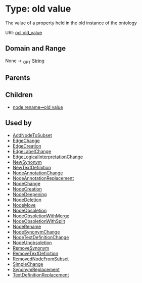 
# Type: old value


The value of a property held in the old instance of the ontology

URI: [ocl:old_value](http://w3id.org/oclold_value)


## Domain and Range

None ->  <sub>OPT</sub> [String](types/String.md)

## Parents


## Children

 *  [node rename➞old value](node_rename_old_value.md)

## Used by

 * [AddNodeToSubset](AddNodeToSubset.md)
 * [EdgeChange](EdgeChange.md)
 * [EdgeCreation](EdgeCreation.md)
 * [EdgeLabelChange](EdgeLabelChange.md)
 * [EdgeLogicalInterpretationChange](EdgeLogicalInterpretationChange.md)
 * [NewSynonym](NewSynonym.md)
 * [NewTextDefinition](NewTextDefinition.md)
 * [NodeAnnotationChange](NodeAnnotationChange.md)
 * [NodeAnnotationReplacement](NodeAnnotationReplacement.md)
 * [NodeChange](NodeChange.md)
 * [NodeCreation](NodeCreation.md)
 * [NodeDeepening](NodeDeepening.md)
 * [NodeDeletion](NodeDeletion.md)
 * [NodeMove](NodeMove.md)
 * [NodeObsoletion](NodeObsoletion.md)
 * [NodeObsoletionWithMerge](NodeObsoletionWithMerge.md)
 * [NodeObsoletionWithSplit](NodeObsoletionWithSplit.md)
 * [NodeRename](NodeRename.md)
 * [NodeSynonymChange](NodeSynonymChange.md)
 * [NodeTextDefinitionChange](NodeTextDefinitionChange.md)
 * [NodeUnobsoletion](NodeUnobsoletion.md)
 * [RemoveSynonym](RemoveSynonym.md)
 * [RemoveTextDefinition](RemoveTextDefinition.md)
 * [RemovedNodeFromSubset](RemovedNodeFromSubset.md)
 * [SimpleChange](SimpleChange.md)
 * [SynonymReplacement](SynonymReplacement.md)
 * [TextDefinitionReplacement](TextDefinitionReplacement.md)
